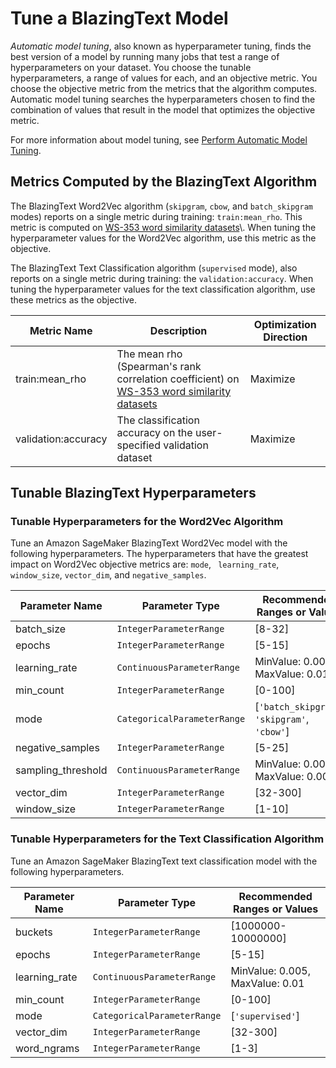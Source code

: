 # Tune a BlazingText Model<a name="blazingtext-tuning"></a>

*Automatic model tuning*, also known as hyperparameter tuning, finds the best version of a model by running many jobs that test a range of hyperparameters on your dataset\. You choose the tunable hyperparameters, a range of values for each, and an objective metric\. You choose the objective metric from the metrics that the algorithm computes\. Automatic model tuning searches the hyperparameters chosen to find the combination of values that result in the model that optimizes the objective metric\.

For more information about model tuning, see [Perform Automatic Model Tuning](automatic-model-tuning.md)\.

## Metrics Computed by the BlazingText Algorithm<a name="blazingtext-metrics"></a>

The BlazingText Word2Vec algorithm \(`skipgram`, `cbow`, and `batch_skipgram` modes\) reports on a single metric during training: `train:mean_rho`\. This metric is computed on [WS\-353 word similarity datasets](https://aclweb.org/aclwiki/WordSimilarity-353_Test_Collection_(State_of_the_art))\. When tuning the hyperparameter values for the Word2Vec algorithm, use this metric as the objective\.

The BlazingText Text Classification algorithm \(`supervised` mode\), also reports on a single metric during training: the `validation:accuracy`\. When tuning the hyperparameter values for the text classification algorithm, use these metrics as the objective\.


| Metric Name | Description | Optimization Direction | 
| --- | --- | --- | 
| train:mean\_rho |  The mean rho \(Spearman's rank correlation coefficient\) on [WS\-353 word similarity datasets](http://alfonseca.org/pubs/ws353simrel.tar.gz)  |  Maximize  | 
| validation:accuracy |  The classification accuracy on the user\-specified validation dataset  |  Maximize  | 

## Tunable BlazingText Hyperparameters<a name="blazingtext-tunable-hyperparameters"></a>

### Tunable Hyperparameters for the Word2Vec Algorithm<a name="blazingtext-tunable-hyperparameters-word2vec"></a>

Tune an Amazon SageMaker BlazingText Word2Vec model with the following hyperparameters\. The hyperparameters that have the greatest impact on Word2Vec objective metrics are: `mode`, ` learning_rate`, `window_size`, `vector_dim`, and `negative_samples`\.


| Parameter Name | Parameter Type | Recommended Ranges or Values | 
| --- | --- | --- | 
| batch\_size |  `IntegerParameterRange`  |  \[8\-32\]  | 
| epochs |  `IntegerParameterRange`  |  \[5\-15\]  | 
| learning\_rate |  `ContinuousParameterRange`  |  MinValue: 0\.005, MaxValue: 0\.01  | 
| min\_count |  `IntegerParameterRange`  |  \[0\-100\]  | 
| mode |  `CategoricalParameterRange`  |  \[`'batch_skipgram'`, `'skipgram'`, `'cbow'`\]  | 
| negative\_samples |  `IntegerParameterRange`  |  \[5\-25\]  | 
| sampling\_threshold |  `ContinuousParameterRange`  |  MinValue: 0\.0001, MaxValue: 0\.001  | 
| vector\_dim |  `IntegerParameterRange`  |  \[32\-300\]  | 
| window\_size |  `IntegerParameterRange`  |  \[1\-10\]  | 

### Tunable Hyperparameters for the Text Classification Algorithm<a name="blazingtext-tunable-hyperparameters-text_class"></a>

Tune an Amazon SageMaker BlazingText text classification model with the following hyperparameters\.


| Parameter Name | Parameter Type | Recommended Ranges or Values | 
| --- | --- | --- | 
| buckets |  `IntegerParameterRange`  |  \[1000000\-10000000\]  | 
| epochs |  `IntegerParameterRange`  |  \[5\-15\]  | 
| learning\_rate |  `ContinuousParameterRange`  |  MinValue: 0\.005, MaxValue: 0\.01  | 
| min\_count |  `IntegerParameterRange`  |  \[0\-100\]  | 
| mode |  `CategoricalParameterRange`  |  \[`'supervised'`\]  | 
| vector\_dim |  `IntegerParameterRange`  |  \[32\-300\]  | 
| word\_ngrams |  `IntegerParameterRange`  |  \[1\-3\]  | 